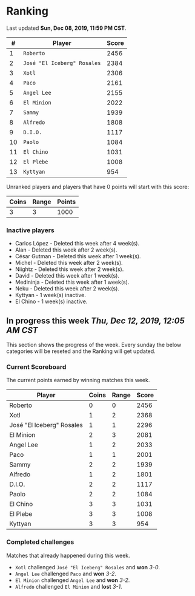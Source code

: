 # Ranking

Last updated **Sun, Dec 08, 2019, 11:59 PM CST**.

|#|Player|Score|
|-|------|-----|
|1|`Roberto`|2456|
|2|`José "El Iceberg" Rosales`|2384|
|3|`Xotl`|2306|
|4|`Paco`|2161|
|5|`Angel Lee`|2155|
|6|`El Minion`|2022|
|7|`Sammy`|1939|
|8|`Alfredo`|1808|
|9|`D.I.O.`|1117|
|10|`Paolo`|1084|
|11|`El Chino`|1031|
|12|`El Plebe`|1008|
|13|`Kyttyan`|954|

Unranked players and players that have 0 points will start with this score:

|Coins|Range|Points|
|-----|-----|------|
|3|3|1000|

### Inactive players
* Carlos López - Deleted this week after 4 week(s).
* Alan - Deleted this week after 2 week(s).
* César Gutman - Deleted this week after 1 week(s).
* Michel - Deleted this week after 2 week(s).
* Niightz - Deleted this week after 2 week(s).
* David - Deleted this week after 1 week(s).
* Medininja - Deleted this week after 1 week(s).
* Neku - Deleted this week after 2 week(s).
* Kyttyan - 1 week(s) inactive.
* El Chino - 1 week(s) inactive.

## In progress this week *Thu, Dec 12, 2019, 12:05 AM CST*
This section shows the progress of the week. Every sunday the below categories will be reseted and the Ranking will get updated.

### Current Scoreboard
The current points earned by winning matches this week.

|Player|Coins|Range|Score|
|------|-----|-----|-----|
|Roberto|0|0|2456|
|Xotl|1|2|2368|
|José "El Iceberg" Rosales|1|1|2296|
|El Minion|2|3|2081|
|Angel Lee|1|2|2033|
|Paco|1|1|2001|
|Sammy|2|2|1939|
|Alfredo|1|2|1801|
|D.I.O.|2|2|1117|
|Paolo|2|2|1084|
|El Chino|3|3|1031|
|El Plebe|3|3|1008|
|Kyttyan|3|3|954|

### Completed challenges
Matches that already happened during this week.

* `Xotl` challenged `José "El Iceberg" Rosales` and **won** *3-0*.
* `Angel Lee` challenged `Paco` and **won** *3-2*.
* `El Minion` challenged `Angel Lee` and **won** *3-2*.
* `Alfredo` challenged `El Minion` and **lost** *3-1*.
